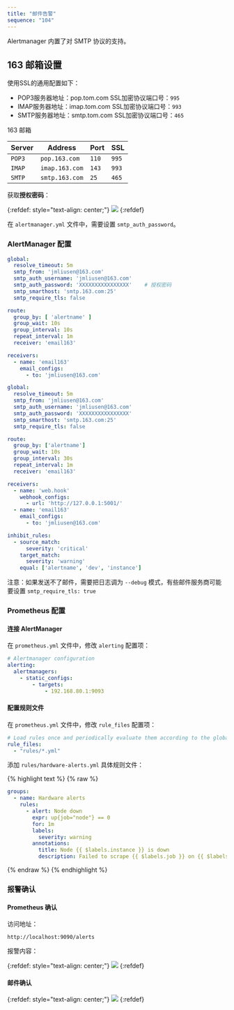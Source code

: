 ```yaml
---
title: "邮件告警"
sequence: "104"
---
```


Alertmanager 内置了对 SMTP 协议的支持。

## 163 邮箱设置

使用SSL的通用配置如下：

- POP3服务器地址：pop.tom.com SSL加密协议端口号：`995`
- IMAP服务器地址：imap.tom.com SSL加密协议端口号：`993`
- SMTP服务器地址：smtp.tom.com SSL加密协议端口号：`465`

163 邮箱

| Server | Address        | Port  | SSL   |
|--------|----------------|-------|-------|
| `POP3` | `pop.163.com`  | `110` | `995` |
| `IMAP` | `imap.163.com` | `143` | `993` |
| `SMTP` | `smtp.163.com` | `25`  | `465` |

获取**授权密码**：

{:refdef: style="text-align: center;"}
![](/assets/images/email/email-163-auth-password.png)
{:refdef}

在 `alertmanager.yml` 文件中，需要设置 `smtp_auth_password`。

### AlertManager 配置

```yaml
global:
  resolve_timeout: 5m
  smtp_from: 'jmliusen@163.com'
  smtp_auth_username: 'jmliusen@163.com'
  smtp_auth_password: 'XXXXXXXXXXXXXXXX'    # 授权密码
  smtp_smarthost: 'smtp.163.com:25'
  smtp_require_tls: false

route:
  group_by: [ 'alertname' ]
  group_wait: 10s
  group_interval: 10s
  repeat_interval: 1m
  receiver: 'email163'

receivers:
  - name: 'email163'
    email_configs:
      - to: 'jmliusen@163.com'
```

```yaml
global:
  resolve_timeout: 5m
  smtp_from: 'jmliusen@163.com'
  smtp_auth_username: 'jmliusen@163.com'
  smtp_auth_password: 'XXXXXXXXXXXXXXXX'
  smtp_smarthost: 'smtp.163.com:25'
  smtp_require_tls: false

route:
  group_by: ['alertname']
  group_wait: 10s
  group_interval: 30s
  repeat_interval: 1m
  receiver: 'email163'

receivers:
  - name: 'web.hook'
    webhook_configs:
      - url: 'http://127.0.0.1:5001/'
  - name: 'email163'
    email_configs:
      - to: 'jmliusen@163.com'

inhibit_rules:
  - source_match:
      severity: 'critical'
    target_match:
      severity: 'warning'
    equal: ['alertname', 'dev', 'instance']
```

注意：如果发送不了邮件，需要把日志调为 `--debug` 模式，有些邮件服务商可能要设置 `smtp_require_tls: true`

### Prometheus 配置

#### 连接 AlertManager

在 `prometheus.yml` 文件中，修改 `alerting` 配置项：

```yaml
# Alertmanager configuration
alerting:
  alertmanagers:
    - static_configs:
        - targets:
            - 192.168.80.1:9093
```

#### 配置规则文件

在 `prometheus.yml` 文件中，修改 `rule_files` 配置项：

```yaml
# Load rules once and periodically evaluate them according to the global 'evaluation_interval'.
rule_files:
  - "rules/*.yml"
```

添加 `rules/hardware-alerts.yml` 具体规则文件：

{% highlight text %}
{% raw %}
```yaml
groups:
  - name: Hardware alerts
    rules:
      - alert: Node down
        expr: up{job="node"} == 0
        for: 1m
        labels:
          severity: warning
        annotations:
          title: Node {{ $labels.instance }} is down
          description: Failed to scrape {{ $labels.job }} on {{ $labels.instance }} for more than 3 minutes. Node seems down.
```
{% endraw %}
{% endhighlight %}

### 报警确认

#### Prometheus 确认

访问地址：

```text
http://localhost:9090/alerts
```

报警内容：

{:refdef: style="text-align: center;"}
![](/assets/images/prometheus/prometheus-alerts-node-down-example.png)
{:refdef}

#### 邮件确认

{:refdef: style="text-align: center;"}
![](/assets/images/email/email-letter-prometheus-alert-manager.png)
{:refdef}



